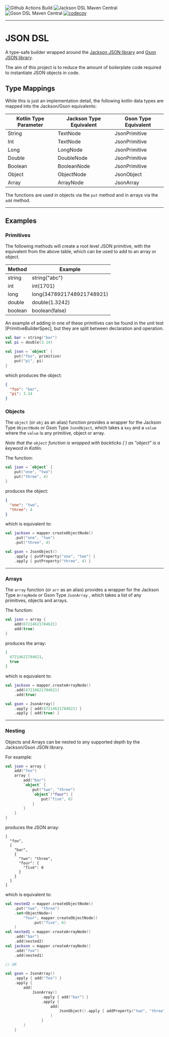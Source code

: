 ![Github Actions Build](https://img.shields.io/github/workflow/status/AlexBroadbent/json-dsl/Build)
![Jackson DSL Maven Central](https://img.shields.io/maven-central/v/com.abroadbent/jackson-dsl?label=Jackson-DSL%20in%20Maven%20Central)
![Gson DSL Maven Central](https://img.shields.io/maven-central/v/com.abroadbent/gson-dsl?label=Gson-DSL%20in%20Maven%20Central)
[![codecov](https://codecov.io/gh/AlexBroadbent/json-dsl/branch/main/graph/badge.svg?token=gi94zPKqgd)](https://codecov.io/gh/AlexBroadbent/json-dsl)

---

# JSON DSL

A type-safe builder wrapped around the [Jackson JSON library](https://github.com/FasterXML/jackson)
and [Gson JSON library](https://github.com/google/gson).

The aim of this project is to reduce the amount of boilerplate code required to instantiate JSON objects in code.

## Type Mappings

While this is just an implementation detail, the following kotlin data types are mapped into the Jackson/Gson
equivalents:

| Kotlin Type Parameter | Jackson Type Equivalent | Gson Type Equivalent |
|-----------------------|-------------------------|----------------------|
| String                | TextNode                | JsonPrimitive        |
| Int                   | TextNode                | JsonPrimitive        |
| Long                  | LongNode                | JsonPrimitive        |
| Double                | DoubleNode              | JsonPrimitive        |
| Boolean               | BooleanNode             | JsonPrimitive        |
| Object                | ObjectNode              | JsonObject           |
| Array                 | ArrayNode               | JsonArray            |

The functions are used in objects via the `put` method and in arrays via the `add` method.


---

## Examples

### Primitives

The following methods will create a root level JSON primitive, with the equivalent from the above table, which can be
used to add to an array or object.

| Method  | Example                   |
|---------|---------------------------|
| string  | string("abc")             |
| int     | int(1701)                 |
| long    | long(3478921748921748921) |
| double  | double(1.3242)            |
| boolean | boolean(false)            |

An example of adding in one of these primitives can be found in the unit test [PrimitiveBuilderSpec], but they are split
between declaration and operation.

```kotlin
val bar = string("bar")
val pi = double(3.14)

val json = `object` {
    put("foo", primitive)
    put("pi", pi)
}
```

which produces the object:

```json
{ 
  "foo": "bar",
  "pi": 3.14
}
```

### Objects

The `object` (or `obj` as an alias) function provides a wrapper for the Jackson Type `ObjectNode` or Gson
Type `JsonObject`, which takes a `key` and a `value` where the `value` is any primitive, object or array.

_Note that the `object` function is wrapped with backticks (\`) as "object" is a keyword in Kotlin._

The function:

```kotlin
val json = `object` {
    put("one", "two")
    put("three", 4)
}
```

produces the object:

```json
{
  "one": "two",
  "three": 4
}
```

which is equivalent to:

```kotlin
val jackson = mapper.createObjectNode()
    .put("one", "two")
    .put("three", 4)

val gson = JsonObject()
    .apply { putProperty("one", "two") }
    .apply { putProperty("three", 4) }
```

---

### Arrays

The `array` function (or `arr` as an alias) provides a wrapper for the Jackson Type `ArrayNode` or Gson Type `JsonArray`
, which takes a list of any primitives, objects and arrays.

The function:

```kotlin
val json = array {
    add(67214621784621)
    add(true)
}
```

produces the array:

```json
[
  67214621784621,
  true
]
```

which is equivalent to:

```kotlin
val jackson = mapper.createArrayNode()
    .add(67214621784621)
    .add(true)

val gson = JsonArray()
    .apply { add(67214621784621) }
    .apply { add(true) }
```

---

### Nesting

Objects and Arrays can be nested to any supported depth by the Jackson/Gson JSON library.

For example:

```kotlin
val json = array {
    add("foo")
    array {
        add("bar")
        `object` {
            put("two", "three")
            `object`("four") {
                put("five", 6)
            }
        }
    }
}
```

produces the JSON array:

```json5
[
  "foo",
  [
    "bar",
    {
      "two": "three",
      "four": {
        "five": 6
      }
    }
  ]
]
```

which is equivalent to:

```kotlin
val nested2 = mapper.createObjectNode()
    .put("two", "three")
    .set<ObjectNode>(
        "four", mapper.createObjectNode()
            .put("five", 6)
    )
val nested1 = mapper.createArrayNode()
    .add("bar")
    .add(nested2)
val jackson = mapper.createArrayNode()
    .add("foo")
    .add(nested1)

// OR

val gson = JsonArray()
    .apply { add("foo") }
    .apply {
        add(
            JsonArray()
                .apply { add("bar") }
                .apply {
                    add(
                        JsonObject().apply { addProperty("two", "three") }
                    )
                }
        )
    }
```
